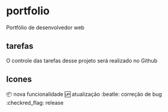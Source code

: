 # portfolio
Portfólio de desenvolvedor web

## tarefas

O controle das tarefas desse projeto será realizado no Github

## Icones

:package: nova funcionalidade
:up: atualização
:beatle: correção de bug
:checkred_flag: release